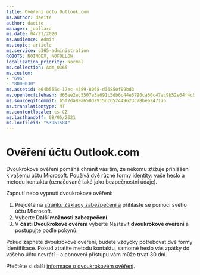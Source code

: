 ```yaml
---
title: Ověření účtu Outlook.com
ms.author: daeite
author: daeite
manager: joallard
ms.date: 04/21/2020
ms.audience: Admin
ms.topic: article
ms.service: o365-administration
ROBOTS: NOINDEX, NOFOLLOW
localization_priority: Normal
ms.collection: Adm_O365
ms.custom:
- "696"
- "8000030"
ms.assetid: e64b555c-17ec-4389-8068-d36850f09bd3
ms.openlocfilehash: d65ee2ec5507e3a691c5db6c44e5790ca60c47ac9b52e04f4c9052bf9503402d
ms.sourcegitcommit: b5f7da89a650d2915dc652449623c78be6247175
ms.translationtype: MT
ms.contentlocale: cs-CZ
ms.lasthandoff: 08/05/2021
ms.locfileid: "53961584"
---
```

# <a name="how-to-verify-your-outlookcom-account"></a>Ověření účtu Outlook.com

Dvoukrokové ověření pomáhá chránit vás tím, že někomu ztížuje přihlášení k vašemu účtu Microsoft. Používá dvě různé formy identity: vaše heslo a metodu kontaktu (označované také jako bezpečnostní údaje).
  
Zapnutí nebo vypnutí dvoukrokové ověření:
  
1. Přejděte na [stránku Základy zabezpečení a](https://go.microsoft.com/fwlink/?linkid=842325) přihlaste se pomocí svého účtu Microsoft.
2. Vyberte **Další možnosti zabezpečení**.
3. V **části Dvoukrokové ověření** vyberte Nastavit **dvoukrokové ověření** a postupujte podle pokynů.

Pokud zapnete dvoukrokové ověření, budete vždycky potřebovat dvě formy identifikace. Pokud ztratíte metodu kontaktu, samotné heslo vás zpátky do vašeho účtu nevrátí – a obnovení přístupu vám může trvat 30 dní.
  
Přečtěte si další [informace o dvoukrokovém ověření](https://go.microsoft.com/fwlink/?linkid=872270).
  